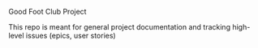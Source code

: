 Good Foot Club Project

This repo is meant for general project documentation and tracking high-level
issues (epics, user stories)

